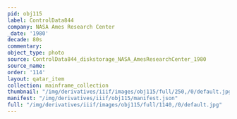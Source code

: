 ```yaml
---
pid: obj115
label: ControlData844
company: NASA Ames Research Center
_date: '1980'
decade: 80s
commentary:
object_type: photo
source: ControlData844_diskstorage_NASA_AmesResearchCenter_1980
source_name:
order: '114'
layout: qatar_item
collection: mainframe_collection
thumbnail: "/img/derivatives/iiif/images/obj115/full/250,/0/default.jpg"
manifest: "/img/derivatives/iiif/obj115/manifest.json"
full: "/img/derivatives/iiif/images/obj115/full/1140,/0/default.jpg"
---
```

